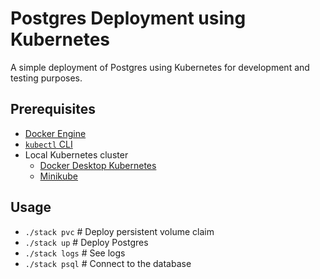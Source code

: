 # Postgres Deployment using Kubernetes
A simple deployment of Postgres using Kubernetes for development and testing purposes.

## Prerequisites
- [Docker Engine](https://docs.docker.com/engine/install/)
- [`kubectl` CLI](https://kubernetes.io/docs/tasks/tools/)
- Local Kubernetes cluster
  - [Docker Desktop Kubernetes](https://docs.docker.com/desktop/kubernetes/)
  - [Minikube](https://minikube.sigs.k8s.io/docs/start/)

## Usage
- `./stack pvc` # Deploy persistent volume claim
- `./stack up` # Deploy Postgres
- `./stack logs` # See logs
- `./stack psql` # Connect to the database
